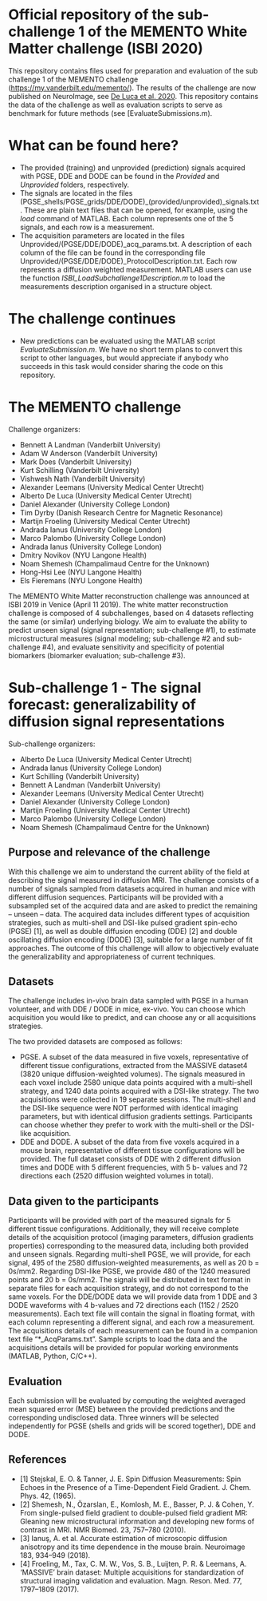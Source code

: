 # Official repository of the sub-challenge 1 of the MEMENTO White Matter challenge (ISBI 2020)
This repository contains files used for preparation and evaluation of the sub challenge 1 of the MEMENTO challenge (https://my.vanderbilt.edu/memento/). The results of the challenge are now published on NeuroImage, see [De Luca et al. 2020](https://www.sciencedirect.com/science/article/pii/S1053811921006431).
This repository contains the data of the challenge as well as evaluation scripts to serve as benchmark for future methods (see [EvaluateSubmissions.m).

# What can be found here?
- The provided (training) and unprovided (prediction) signals acquired with PGSE, DDE and DODE can be found in the *Provided* and *Unprovided* folders, respectively. 
- The signals are located in the files (PGSE_shells/PGSE_grids/DDE/DODE)_(provided/unprovided)_signals.txt. These are plain text files that can be opened, for example, using the *load* command of MATLAB. Each column represents one of the 5 signals, and each row is a measurement.
- The acquisition parameters are located in the files Unprovided/(PGSE/DDE/DODE)_acq_params.txt. A description of each column of the file can be found in the corresponding file Unprovided/(PGSE/DDE/DODE)_ProtocolDescription.txt. Each row represents a diffusion weighted measurement. MATLAB users can use the function *ISBI_LoadSubchallenge1Description.m* to load the measurements description organised in a structure object. 

# The challenge continues
- New predictions can be evaluated using the MATLAB script *EvaluateSubmission.m*. We have no short term plans to convert this script to other languages, but would appreciate if anybody who succeeds in this task would consider sharing the code on this repository.  

# The MEMENTO challenge
Challenge organizers: 
- Bennett A Landman (Vanderbilt University)
- Adam W Anderson (Vanderbilt University)
- Mark Does (Vanderbilt University)
- Kurt Schilling (Vanderbilt University)
- Vishwesh Nath (Vanderbilt University)
- Alexander Leemans (University Medical Center Utrecht)
- Alberto De Luca (University Medical Center Utrecht)
- Daniel Alexander (University College London)
- Tim Dyrby (Danish Research Centre for Magnetic Resonance)
- Martijn Froeling (University Medical Center Utrecht)
- Andrada Ianus (University College London)
- Marco Palombo (University College London)
- Andrada Ianus (University College London)
- Dmitry Novikov (NYU Langone Health)
- Noam Shemesh (Champalimaud Centre for the Unknown)
- Hong-Hsi Lee  (NYU Langone Health)
- Els Fieremans (NYU Longone Health)

The MEMENTO White Matter reconstruction challenge was announced at ISBI 2019 in Venice (April 11 2019). The white matter reconstruction challenge is composed of 4 subchallenges, based on 4 datasets reflecting the same (or similar) underlying biology. We aim to evaluate the ability to predict unseen signal (signal representation; sub-challenge #1), to estimate microstructural measures (signal modeling; sub-challenge #2 and sub-challenge #4), and evaluate sensitivity and specificity of potential biomarkers (biomarker evaluation; sub-challenge #3).

# Sub-challenge 1 - The signal forecast: generalizability of diffusion signal representations
Sub-challenge organizers:
- Alberto De Luca (University Medical Center Utrecht)
- Andrada Ianus (University College London)
- Kurt Schilling (Vanderbilt University)
- Bennett A Landman (Vanderbilt University)
- Alexander Leemans (University Medical Center Utrecht)
- Daniel Alexander (University College London)
- Martijn Froeling (University Medical Center Utrecht)
- Marco Palombo (University College London)
- Noam Shemesh (Champalimaud Centre for the Unknown)
## Purpose and relevance of the challenge

With this challenge we aim to understand the current ability of the field at describing the signal measured in diffusion MRI. The challenge consists of a number of signals sampled from datasets acquired in human and mice with different diffusion sequences. Participants will be provided with a subsampled set of the acquired data and are asked to predict the remaining – unseen – data. The acquired data includes different types of acquisition strategies, such as multi-shell and DSI-like pulsed gradient spin-echo (PGSE) [1], as well as double diffusion encoding (DDE) [2] and double oscillating diffusion encoding (DODE) [3], suitable for a large number of fit approaches. The outcome of this challenge will allow to objectively evaluate the generalizability and appropriateness of current techniques.

## Datasets

The challenge includes in-vivo brain data sampled with PGSE in a human volunteer, and with DDE / DODE in mice, ex-vivo. You can choose which acquisition you would like to predict, and can choose any or all acquisitions strategies.

The two provided datasets are composed as follows:
- PGSE. A subset of the data measured in five voxels, representative of different tissue configurations, extracted from the MASSIVE dataset4 (3820 unique diffusion-weighted volumes). The signals measured in each voxel include 2580 unique data points acquired with a multi-shell strategy, and 1240 data points acquired with a DSI-like strategy. The two acquisitions were collected in 19 separate sessions. The multi-shell and the DSI-like sequence were NOT performed with identical imaging parameters, but with identical diffusion gradients settings. Participants can choose whether they prefer to work with the multi-shell or the DSI-like acquisition.
- DDE and DODE. A subset of the data from five voxels acquired in a mouse brain, representative of different tissue configurations will be provided. The full dataset consists of DDE with 2 different diffusion times and DODE with 5 different frequencies, with 5 b- values and 72 directions each (2520 diffusion weighted volumes in total).

## Data given to the participants
Participants will be provided with part of the measured signals for 5 different tissue configurations. Additionally, they will receive complete details of the acquisition protocol (imaging parameters, diffusion gradients properties) corresponding to the measured data, including both provided and unseen signals. Regarding multi-shell PGSE, we will provide, for each signal, 495 of the 2580 diffusion-weighted measurements, as well as 20 b = 0s/mm2. Regarding DSI-like PGSE, we provide 480 of the 1240 measured points and 20 b = 0s/mm2. The signals will be distributed in text format in separate files for each acquisition strategy, and do not correspond to the same voxels. For the DDE/DODE data we will provide data from 1 DDE and 3 DODE waveforms with 4 b-values and 72 directions each (1152 / 2520 measurements). Each text file will contain the signal in floating format, with each column representing a different signal, and each row a measurement. The acquisitions details of each measurement can be found in a companion text file “*_AcqParams.txt”. Sample scripts to load the data and the acquisitions details will be provided for popular working environments (MATLAB, Python, C/C++).

## Evaluation

Each submission will be evaluated by computing the weighted averaged mean squared error (MSE) between the provided predictions and the corresponding undisclosed data. Three winners will be selected independently for PGSE (shells and grids will be scored together), DDE and DODE.

## References
- [1] Stejskal, E. O. & Tanner, J. E. Spin Diffusion Measurements: Spin Echoes in the Presence of a Time-Dependent Field Gradient. J. Chem. Phys. 42, (1965).
- [2] Shemesh, N., Özarslan, E., Komlosh, M. E., Basser, P. J. & Cohen, Y. From single-pulsed field gradient to double-pulsed field gradient MR: Gleaning new microstructural information and developing new forms of contrast in MRI. NMR Biomed. 23, 757–780 (2010).
- [3] Ianuş, A. et al. Accurate estimation of microscopic diffusion anisotropy and its time dependence in the mouse brain. Neuroimage 183, 934–949 (2018).
- [4] Froeling, M., Tax, C. M. W., Vos, S. B., Luijten, P. R. & Leemans, A. ‘MASSIVE’ brain dataset: Multiple acquisitions for standardization of structural imaging validation and evaluation. Magn. Reson. Med. 77, 1797–1809 (2017).


